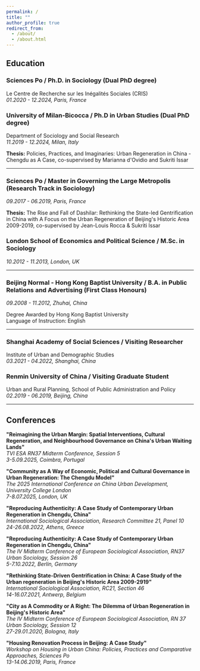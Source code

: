 ```yaml
---
permalink: /
title: ""
author_profile: true
redirect_from: 
  - /about/
  - /about.html
---
```



## Education

### Sciences Po / Ph.D. in Sociology (Dual PhD degree)
Le Centre de Recherche sur les Inégalités Sociales (CRIS)  
*01.2020 - 12.2024, Paris, France*

### University of Milan-Bicocca / Ph.D in Urban Studies (Dual PhD degree)
Department of Sociology and Social Research  
*11.2019 - 12.2024, Milan, Italy*

**Thesis:** Policies, Practices, and Imaginaries: Urban Regeneration in China - Chengdu as A Case, co-supervised by Marianna d'Ovidio and Sukriti Issar

---

### Sciences Po / Master in Governing the Large Metropolis (Research Track in Sociology)
*09.2017 - 06.2019, Paris, France*

**Thesis:** The Rise and Fall of Dashilar: Rethinking the State-led Gentrification in China with A Focus on the Urban Regeneration of Beijing's Historic Area 2009-2019, co-supervised by Jean-Louis Rocca & Sukriti Issar

### London School of Economics and Political Science / M.Sc. in Sociology
*10.2012 - 11.2013, London, UK*

---

### Beijing Normal - Hong Kong Baptist University / B.A. in Public Relations and Advertising (First Class Honours)
*09.2008 - 11.2012, Zhuhai, China*

Degree Awarded by Hong Kong Baptist University  
Language of Instruction: English

---

### Shanghai Academy of Social Sciences / Visiting Researcher
Institute of Urban and Demographic Studies  
*03.2021 - 04.2022, Shanghai, China*

### Renmin University of China / Visiting Graduate Student
Urban and Rural Planning, School of Public Administration and Policy  
*02.2019 - 06.2019, Beijing, China*

---

## Conferences

**"Reimagining the Urban Margin: Spatial Interventions, Cultural Regeneration, and Neighbourhood Governance on China's Urban Waiting Lands"**  
*TVI ESA RN37 Midterm Conference, Session 5*  
*3-5.09.2025, Coimbra, Portugal*

**"Community as A Way of Economic, Political and Cultural Governance in Urban Regeneration: The Chengdu Model"**  
*The 2025 International Conference on China Urban Development, University College London*  
*7-8.07.2025, London, UK*

**"Reproducing Authenticity: A Case Study of Contemporary Urban Regeneration in Chengdu, China"**  
*International Sociological Association, Research Committee 21, Panel 10*  
*24-26.08.2022, Athens, Greece*

**"Reproducing Authenticity: A Case Study of Contemporary Urban Regeneration in Chengdu, China"**  
*The IV Midterm Conference of European Sociological Association, RN37 Urban Sociology, Session 26*  
*5-7.10.2022, Berlin, Germany*

**"Rethinking State-Driven Gentrification in China: A Case Study of the Urban regeneration in Beijing's Historic Area 2009-2919"**  
*International Sociological Association, RC21, Section 46*  
*14-16.07.2021, Antwerp, Belgium*

**"City as A Commodity or A Right: The Dilemma of Urban Regeneration in Beijing's Historic Area"**  
*The IV Midterm Conference of European Sociological Association, RN 37 Urban Sociology, Session 12*  
*27-29.01.2020, Bologna, Italy*

**"Housing Renovation Process in Beijing: A Case Study"**  
*Workshop on Housing in Urban China: Policies, Practices and Comparative Approaches, Sciences Po*  
*13-14.06.2019, Paris, France* 
